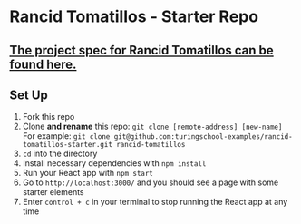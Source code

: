 # Rancid Tomatillos - Starter Repo

## [The project spec for Rancid Tomatillos can be found here.](https://curriculum.turing.edu/module3/projects/)

## Set Up
1.  Fork this repo
2.  Clone **and rename** this repo: `git clone [remote-address] [new-name]`  
   For example: `git clone git@github.com:turingschool-examples/rancid-tomatillos-starter.git rancid-tomatillos`
4.  `cd` into the directory
5.  Install necessary dependencies with `npm install`
6.  Run your React app with `npm start`
7.  Go to `http://localhost:3000/` and you should see a page with some starter elements
8.  Enter `control + c` in your terminal to stop running the React app at any time
